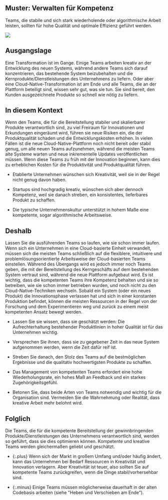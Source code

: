 ## Muster: Verwalten für Kompetenz

Teams, die stabile und sich stark wiederholende oder algorithmische Arbeit leisten, sollten für hohe Qualität und optimale Effizienz geführt werden.

![](../_images/5e15ad199ba5cb99244408de_12.%20manage%20for%20proficiency.png)

## Ausgangslage

Eine Transformation ist im Gange.
Einige Teams arbeiten kreativ an der Entwicklung des neuen Systems, während andere Teams sich darauf konzentrieren, das bestehende System beizubehalten und die Kernprodukte/Dienstleistungen des Unternehmens zu liefern.
Oder aber eine Cloud-Native-Transformation ist am Ende und alle Teams, die an der Plattform beteiligt sind, wissen sehr gut, was sie tun.
Sie sind bereit, den Kunden ausgezeichnete Produkte so schnell wie nötig zu liefern.

## In diesem Kontext

Wenn den Teams, die für die Bereitstellung stabiler und skalierbarer Produkte verantwortlich sind, zu viel Freiraum für Innovationen und Erkundungen eingeräumt wird, führen sie neue Risiken ein, die der Produktqualität schaden und die Entwicklungskosten erhöhen.
In vielen Fällen ist die neue Cloud-Native-Plattform noch nicht bereit oder stabil genug, um alle neuen Teams aufzunehmen, während die meisten Teams alte Systeme warten und neue inkrementelle Updates veröffentlichen müssen.
Wenn diese Teams zu früh mit der Innovation beginnen, kann dies zu erheblichen Kosten für die Produktivität und Produktqualität führen.

* Etablierte Unternehmen wünschen sich Kreativität, weil sie in der Regel nicht genug davon haben.

* Startups sind hochgradig kreativ, wünschen sich aber dennoch Kompetenz, weil sie danach streben, ein konsistentes, lieferbares Produkt zu schaffen.

* Die typische Unternehmenskultur unterstützt in hohem Maße eine kompetente, sogar algorithmische Arbeitsweise.

## Deshalb

Lassen Sie die ausführenden Teams so laufen, wie sie schon immer laufen.
Wenn sich ein Unternehmen in eine Cloud-basierte Einheit verwandelt, müssen sich die meisten Teams schließlich auf die flexiblere, intuitivere und problemlösungsorientierte Arbeitsweise der Cloud-basierten Teams einstellen.
Während des Übergangs wird es jedoch immer noch Teams geben, die mit der Bereitstellung des Kerngeschäfts auf dem bestehenden System vertraut sind, während die neue Plattform aufgebaut wird.
Es ist wichtig, dass die kompetenten Teams ihre Kompetenz behalten und sie so betreiben, wie sie schon immer betrieben wurden, und noch nicht zu den Cloud-Native-Techniken wechseln.
Sobald ein System (oder ein neues Produkt) die Innovationsphase verlassen hat und sich in einer konstanten Produktion befindet, können die meisten Ressourcen in der Regel von der Forschung und dem Experimentieren weg und zurück zu einem meist kompetenten Ansatz bewegt werden.

* Lassen Sie sie wissen, dass sie geschätzt werden: Die Aufrechterhaltung bestehender Produktlinien in hoher Qualität ist für das Unternehmen wichtig.

* Versprechen Sie ihnen, dass sie zu gegebener Zeit in das neue System aufgenommen werden, wenn die Zeit dafür reif ist.

* Streben Sie danach, den Stolz des Teams auf die bestmöglichen Ergebnisse und die qualitativ hochwertigsten Produkte zu schaffen.

* Das Management von kompetenten Teams erfordert eine hohe Wiederholungsrate, ein hohes Maß an Feedback und ein starkes Zugehörigkeitsgefühl.

* Betonen Sie, dass beide Arten von Teams notwendig und wichtig für die Organisation sind. Vermeiden Sie die Wahrnehmung oder Realität, dass kreative Arbeit mehr belohnt wird.

## Folglich

Die Teams, die für die kompetente Bereitstellung der gewinnbringenden Produkte/Dienstleistungen des Unternehmens verantwortlich sind, werden so geführt, dass sie dies optimieren können.
Kompetente und kreative Teams werden gleichermaßen geliebt und geschätzt.

- {:.plus} Wenn sich der Markt in großem Umfang und/oder häufig ändert, kann das Unternehmen bei Bedarf Ressourcen in Kreativität und Innovation verlagern. Aber Kreativität ist teuer, also sollten Sie auf kompetente Teams zurückgreifen, wenn die Dinge stabil/vorhersehbar sind.

- {:.minus} Einige Teams müssen möglicherweise dauerhaft in der alten Codebasis arbeiten (siehe "Heben und Verschieben am Ende").












